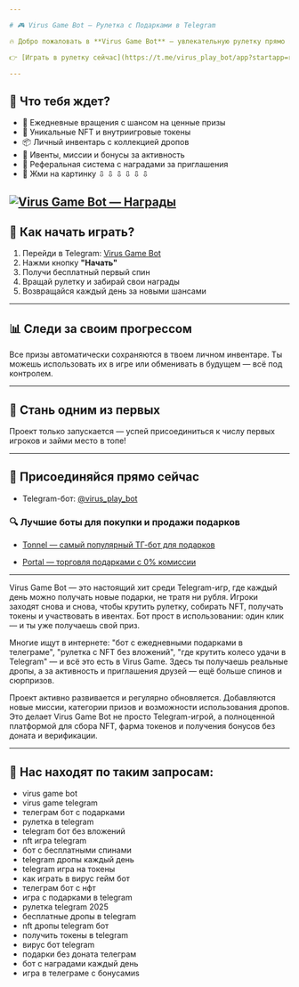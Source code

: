 ```yaml
---

# 🎮 Virus Game Bot — Рулетка с Подарками в Telegram

🔥 Добро пожаловать в **Virus Game Bot** — увлекательную рулетку прямо в Telegram, где можно выиграть **NFT**, призы, токены и другие уникальные дропы. Играй каждый день, собирай награды и участвуй в розыгрышах!

👉 [Играть в рулетку сейчас](https://t.me/virus_play_bot/app?startapp=roulette_inviteCoderDdTMAop0dTNeyV4)

---
```


## 🎁 Что тебя ждет?

* 🎰 Ежедневные вращения с шансом на ценные призы
* 💎 Уникальные NFT и внутриигровые токены
* 📦 Личный инвентарь с коллекцией дропов
* 🎯 Ивенты, миссии и бонусы за активность
* 🤝 Реферальная система с наградами за приглашения
* 🎁 Жми на картинку  ⇩ ⇩ ⇩ ⇩ ⇩ ⇩
  
[![Virus Game Bot — Награды](https://i.postimg.cc/7hCx69mX/virusnagradi.webp)](https://t.me/virus_play_bot/app?startapp=roulette_inviteCoderDdTMAop0dTNeyV4)
---

## 🚀 Как начать играть?

1. Перейди в Telegram: [Virus Game Bot](https://t.me/virus_play_bot/app?startapp=roulette_inviteCoderDdTMAop0dTNeyV4)
2. Нажми кнопку **"Начать"**
3. Получи бесплатный первый спин
4. Вращай рулетку и забирай свои награды
5. Возвращайся каждый день за новыми шансами


---

## 📊 Следи за своим прогрессом

Все призы автоматически сохраняются в твоем личном инвентаре. Ты можешь использовать их в игре или обменивать в будущем — всё под контролем.

---

## 👾 Стань одним из первых

Проект только запускается — успей присоединиться к числу первых игроков и займи место в топе!

---

## 📱 Присоединяйся прямо сейчас

* Telegram-бот: [@virus\_play\_bot](https://t.me/virus_play_bot/app?startapp=roulette_inviteCoderDdTMAop0dTNeyV4)


### 🔍 Лучшие боты для покупки и продажи подарков

* [Tonnel — самый популярный ТГ-бот для подарков](https://t.me/Tonnel_Network_bot/gifts?startapp=ref_6677645440)


* [Portal — торговля подарками с 0% комиссии](https://t.me/portals/market?startapp=1ou2vi)

---

Virus Game Bot — это настоящий хит среди Telegram-игр, где каждый день можно получать новые подарки, не тратя ни рубля. Игроки заходят снова и снова, чтобы крутить рулетку, собирать NFT, получать токены и участвовать в ивентах. Бот прост в использовании: один клик — и ты уже получаешь свой приз.

Многие ищут в интернете: "бот с ежедневными подарками в телеграме", "рулетка с NFT без вложений", "где крутить колесо удачи в Telegram" — и всё это есть в Virus Game. Здесь ты получаешь реальные дропы, а за активность и приглашения друзей — ещё больше спинов и сюрпризов.

Проект активно развивается и регулярно обновляется. Добавляются новые миссии, категории призов и возможности использования дропов. Это делает Virus Game Bot не просто Telegram-игрой, а полноценной платформой для сбора NFT, фарма токенов и получения бонусов без доната и верификации.

---

## 🔑 Нас находят по таким запросам:

* virus game bot
* virus game telegram
* телеграм бот с подарками
* рулетка в telegram
* telegram бот без вложений
* nft игра telegram
* бот с бесплатными спинами
* telegram дропы каждый день
* telegram игра на токены
* как играть в вирус гейм бот
* телеграм бот с нфт
* игра с подарками в telegram
* рулетка telegram 2025
* бесплатные дропы в telegram
* nft дропы telegram бот
* получить токены в telegram
* вирус бот telegram
* подарки без доната телеграм
* бот с наградами каждый день
* игра в телеграме с бонусамиs

